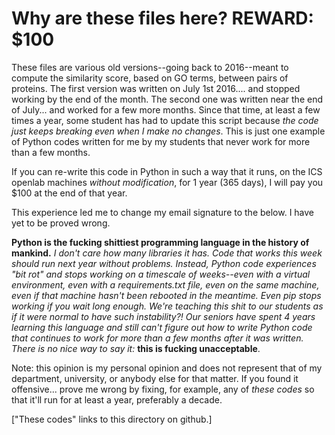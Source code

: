 # Why are these files here? REWARD: $100

These files are various old versions--going back to 2016--meant to compute the similarity score, based on GO terms, between pairs of proteins. The first version was written on July 1st 2016.... and stopped working by the end of the month. The second one was written near the end of July... and worked for a few more months. Since that time, at least a few times a year, some student has had to update this script because _the code just keeps breaking even when I make no changes_.  This is just one example of Python codes written for me by my students that never work for more than a few months.

If you can re-write this code in Python in such a way that it runs, on the ICS openlab machines _without modification_, for 1 year (365 days), I will pay you $100 at the end of that year.

This experience led me to change my email signature to the below. I have yet to be proved wrong.

  **Python is the fucking shittiest programming language in the history of mankind.**
  _I don't care how many libraries it has.
  Code that works this week should run next year without problems.
  Instead, Python code experiences "bit rot" and stops working on a timescale of weeks--even with a virtual environment,
  even with a requirements.txt file, even on the same machine, even if that machine hasn't been rebooted in the meantime.
  Even pip stops working if you wait long enough.
  We're teaching this shit to our students as if it were normal to have such instability?!
  Our seniors have spent 4 years learning this language and still can't figure out how to write Python code that
  continues to work for more than a few months after it was written.
  There is no nice way to say it:_ **this is fucking unacceptable**.

Note: this opinion is my personal opinion and does not represent that of my department,
university, or anybody else for that matter. If you found it offensive... prove me wrong by fixing, for example,
any of _these codes_ so that it'll run for at least a year, preferably a decade.

["These codes" links to this directory on github.]
